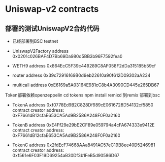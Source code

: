 # Uniswap-v2 contracts

## 部署的测试UniswapV2合约代码

- 已经部署到BSC testnet

- UniswapV2Factory address
0x0201c026BAF4D7Bb69Da980d5BB3b96F7592fea0

- WETH9 address
0x864EcC5F39c449289C8AF058F2dDa315185b59cf

- router address
0x39c72916169B0d9eb22610a90f612D09302aA234

- multicall address
0xE6169a5A03164E981cC8b4A3090CD445e265DB67

Token部署依赖openzeppelin
cd tokens
npm install
remixd
到remix 部署到bsc

- TokenA address
0xf0778Ed9B2C828Df989cE0616728D54132cf5850
contract creator address: 0xF7661dB12cfaE653CA5Ad9B2586A248F0F0a2160

- TokenB address 
0xE4Ff29e29bE2CF89e059794a4cFA674333e9412E
contract creator address: 0xF7661dB12cfaE653CA5Ad9B2586A248F0F0a2160

- TokenC address 
0x2fdEcF74668AAa8491AC57eC19B8ee40D5246981
contract creator address: 0xf561e6F03F19D69254aB30Df3b1FeB5d90586D67
